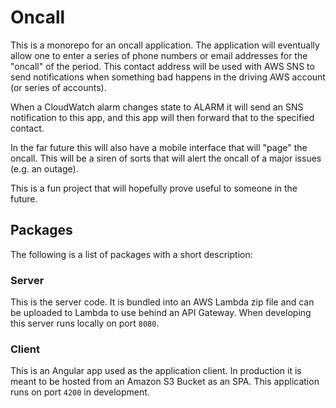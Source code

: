 # Oncall

This is a monorepo for an oncall application. The application will eventually allow one to enter a series of phone numbers or email addresses for the "oncall" of the period. This contact address will be used with AWS SNS to send notifications when something bad happens in the driving AWS account (or series of accounts).

When a CloudWatch alarm changes state to ALARM it will send an SNS notification to this app, and this app will then forward that to the specified contact.

In the far future this will also have a mobile interface that will "page" the oncall. This will be a siren of sorts that will alert the oncall of a major issues (e.g. an outage).

This is a fun project that will hopefully prove useful to someone in the future.

## Packages

The following is a list of packages with a short description:

### Server

This is the server code. It is bundled into an AWS Lambda zip file and can be uploaded to Lambda to use behind an API Gateway. When developing this server runs locally on port `8080`.

### Client

This is an Angular app used as the application client. In production it is meant to be hosted from an Amazon S3 Bucket as an SPA. This application runs on port `4200` in development.

